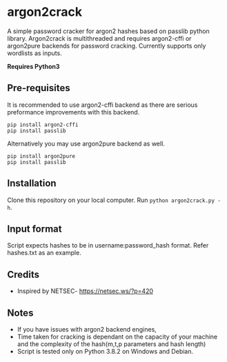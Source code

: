 # argon2crack
A simple password cracker for argon2 hashes based on passlib python library. Argon2crack is multithreaded and requires argon2-cffi or argon2pure backends for password cracking. Currently supports only wordlists as inputs.

**Requires Python3**


## Pre-requisites
It is recommended to use argon2-cffi backend as there are serious preformance improvements with this backend.
```shell
pip install argon2-cffi
pip install passlib
```
Alternatively you may use argon2pure backend as well.
```shell
pip install argon2pure
pip install passlib
```

## Installation

Clone this repository on your local computer.
Run `python argon2crack.py -h`.

## Input format

Script expects hashes to be in username:password_hash format. Refer hashes.txt as an example.

## Credits

* Inspired by NETSEC- https://netsec.ws/?p=420

## Notes

* If you have issues with argon2 backend engines, 
* Time taken for cracking is dependant on the capacity of your machine and the complexity of the hash(m,t,p parameters and hash length)
* Script is tested only on Python 3.8.2 on Windows and Debian.
